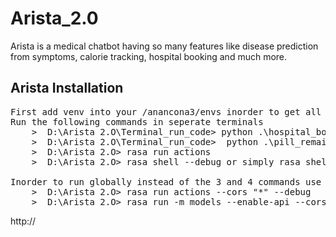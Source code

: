 # Arista_2.0
Arista is a medical chatbot having so many features like disease prediction from symptoms, calorie tracking, hospital booking and much more.

<h2>Arista Installation</h2>

<pre>
First add venv into your /anancona3/envs inorder to get all dependencies of chatbot
Run the following commands in seperate terminals
    >  D:\Arista 2.O\Terminal_run_code> python .\hospital_booking_main.py
    >  D:\Arista 2.O\Terminal_run_code>  python .\pill_remainder_main.py
    >  D:\Arista 2.O> rasa run actions
    >  D:\Arista 2.O> rasa shell --debug or simply rasa shell if you don't prefer to run on debug mode.

Inorder to run globally instead of the 3 and 4 commands use the following the commands
    >  D:\Arista 2.O> rasa run actions --cors "*" --debug
    >  D:\Arista 2.O> rasa run -m models --enable-api --cors "*" --debug
</pre>
http://
